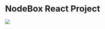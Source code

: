 <h1> NodeBox React Project</h1>
<img src="https://github.com/user-attachments/assets/eccd2754-5aa0-49ea-9a89-9e2e4a28effc" >
